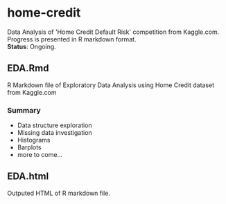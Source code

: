 # home-credit
Data Analysis of 'Home Credit Default Risk' competition from Kaggle.com.\
Progress is presented in R markdown format.\
**Status**: Ongoing.

## EDA.Rmd
R Markdown file of Exploratory Data Analysis using Home Credit dataset from Kaggle.com
### Summary
* Data structure exploration
* Missing data investigation
* Histograms
* Barplots
* more to come...

## EDA.html
Outputed HTML of R markdown file.

